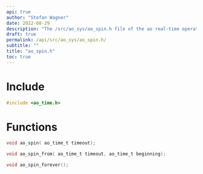 ```yaml
---
api: true
author: "Stefan Wagner"
date: 2022-08-29
description: "The /src/ao_sys/ao_spin.h file of the ao real-time operating system."
draft: true
permalink: /api/src/ao_sys/ao_spin.h/
subtitle: ""
title: "ao_spin.h"
toc: true
---
```


# Include

```c
#include <ao_time.h>
```

# Functions

```c
void ao_spin( ao_time_t timeout);
```

```c
void ao_spin_from( ao_time_t timeout, ao_time_t beginning);
```

```c
void ao_spin_forever();
```

